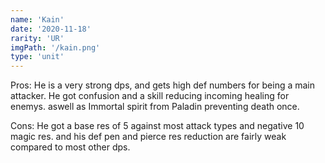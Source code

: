 ```yaml
---
name: 'Kain'
date: '2020-11-18'
rarity: 'UR'
imgPath: '/kain.png'
type: 'unit'
---
```


Pros: He is a very strong dps, and gets high def numbers for being a main attacker. He got confusion and a skill reducing incoming healing for enemys. aswell as Immortal spirit from Paladin preventing death once. 

Cons: He got a base res of 5 against most attack types and negative 10 magic res. and his def pen and pierce res reduction are fairly weak compared to most other dps.
